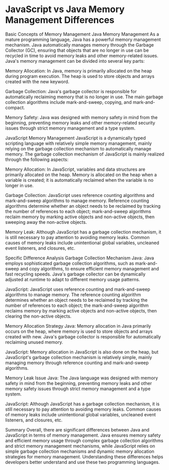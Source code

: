 # JavaScript vs Java Memory Management Differences
Basic Concepts of Memory Management
Java Memory Management
As a mature programming language, Java has a powerful memory management mechanism. Java automatically manages memory through the Garbage Collector (GC), ensuring that objects that are no longer in use can be recycled in time to avoid memory leaks and other memory-related issues. Java's memory management can be divided into several key parts:

Memory Allocation: In Java, memory is primarily allocated on the heap during program execution. The heap is used to store objects and arrays created with the new keyword.

Garbage Collection: Java's garbage collector is responsible for automatically reclaiming memory that is no longer in use. The main garbage collection algorithms include mark-and-sweep, copying, and mark-and-compact.

Memory Safety: Java was designed with memory safety in mind from the beginning, preventing memory leaks and other memory-related security issues through strict memory management and a type system.

JavaScript Memory Management
JavaScript is a dynamically typed scripting language with relatively simple memory management, mainly relying on the garbage collection mechanism to automatically manage memory. The garbage collection mechanism of JavaScript is mainly realized through the following aspects:

Memory Allocation: In JavaScript, variables and data structures are primarily allocated on the heap. Memory is allocated on the heap when a variable is created; it is automatically reclaimed when the variable is no longer in use.

Garbage Collection: JavaScript uses reference counting algorithms and mark-and-sweep algorithms to manage memory. Reference counting algorithms determine whether an object needs to be reclaimed by tracking the number of references to each object; mark-and-sweep algorithms reclaim memory by marking active objects and non-active objects, then sweeping away the non-active objects.

Memory Leak: Although JavaScript has a garbage collection mechanism, it is still necessary to pay attention to avoiding memory leaks. Common causes of memory leaks include unintentional global variables, uncleaned event listeners, and closures, etc.

Specific Difference Analysis
Garbage Collection Mechanism
Java: Java employs sophisticated garbage collection algorithms, such as mark-and-sweep and copy algorithms, to ensure efficient memory management and fast recycling speeds. Java's garbage collector can be dynamically adjusted at runtime to adapt to different memory usage patterns.

JavaScript: JavaScript uses reference counting and mark-and-sweep algorithms to manage memory. The reference counting algorithm determines whether an object needs to be reclaimed by tracking the number of references to each object; the mark-and-sweep algorithm reclaims memory by marking active objects and non-active objects, then clearing the non-active objects.

Memory Allocation Strategy
Java: Memory allocation in Java primarily occurs on the heap, where memory is used to store objects and arrays created with new. Java's garbage collector is responsible for automatically reclaiming unused memory.

JavaScript: Memory allocation in JavaScript is also done on the heap, but JavaScript's garbage collection mechanism is relatively simple, mainly managing memory through reference counting and mark-and-sweep algorithms.

Memory Leak Issue
Java: The Java language was designed with memory safety in mind from the beginning, preventing memory leaks and other memory safety issues through strict memory management and a type system.

JavaScript: Although JavaScript has a garbage collection mechanism, it is still necessary to pay attention to avoiding memory leaks. Common causes of memory leaks include unintentional global variables, uncleaned event listeners, and closures, etc.

Summary
Overall, there are significant differences between Java and JavaScript in terms of memory management. Java ensures memory safety and efficient memory usage through complex garbage collection algorithms and strict memory management mechanisms, while JavaScript relies on simple garbage collection mechanisms and dynamic memory allocation strategies for memory management. Understanding these differences helps developers better understand and use these two programming languages.
